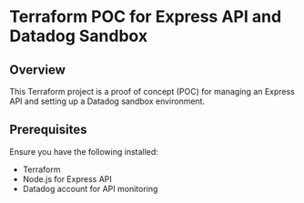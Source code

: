 # Terraform POC for Express API and Datadog Sandbox

## Overview
This Terraform project is a proof of concept (POC) for managing an Express API and setting up a Datadog sandbox environment.

## Prerequisites
Ensure you have the following installed:
- Terraform
- Node.js for Express API
- Datadog account for API monitoring
